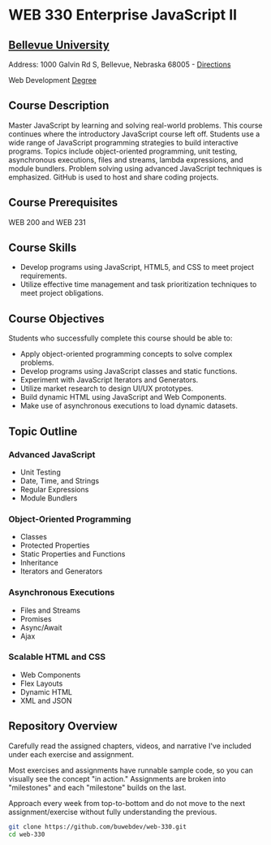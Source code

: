 # WEB 330 Enterprise JavaScript II
## [Bellevue University](http://bellevue.edu "Bellevue University is a private, non-profit university located in Bellevue, Nebraska, United States.")

Address: 1000 Galvin Rd S, Bellevue, Nebraska 68005 - [Directions](https://www.google.com/maps/dir/''/Bellevue+University/@41.1509562,-95.9896355,12z/data=!4m8!4m7!1m0!1m5!1m1!1s0x8793886a86ca807f:0x838e857240d175eb!2m2!1d-95.9195956!2d41.1509774 "Google maps")

Web Development [Degree](http://www.bellevue.edu/degrees/bachelor/web-development-bs/ "Designed by developers for developers.")

## Course Description
Master JavaScript by learning and solving real-world problems.  This course continues where the
introductory JavaScript course left off.  Students use a wide range of JavaScript programming
strategies to build interactive programs.  Topics include object-oriented programming, unit testing,
asynchronous executions, files and streams, lambda expressions, and module bundlers.  Problem solving
using advanced JavaScript techniques is emphasized.  GitHub is used to host and share coding projects.

## Course Prerequisites
WEB 200 and WEB 231

## Course Skills
* Develop programs using JavaScript, HTML5, and CSS to meet project requirements.
* Utilize effective time management and task prioritization techniques to meet project obligations.

## Course Objectives
Students who successfully complete this course should be able to:
* Apply object-oriented programming concepts to solve complex problems.
* Develop programs using JavaScript classes and static functions.
* Experiment with JavaScript Iterators and Generators.
* Utilize market research to design UI/UX prototypes.
* Build dynamic HTML using JavaScript and Web Components.
* Make use of asynchronous executions to load dynamic datasets.

## Topic Outline
### Advanced JavaScript
* Unit Testing
* Date, Time, and Strings
* Regular Expressions
* Module Bundlers
### Object-Oriented Programming
* Classes
* Protected Properties
* Static Properties and Functions
* Inheritance
* Iterators and Generators
### Asynchronous Executions
* Files and Streams
* Promises
* Async/Await
* Ajax
### Scalable HTML and CSS
* Web Components
* Flex Layouts
* Dynamic HTML
* XML and JSON

## Repository Overview

Carefully read the assigned chapters, videos, and narrative I've included under each exercise and assignment.

Most exercises and assignments have runnable sample code, so you can visually see the concept "in action."  Assignments are broken into "milestones" and each "milestone" builds on the last.

Approach every week from top-to-bottom and do not move to the next assignment/exercise without fully understanding the previous.

```bash
git clone https://github.com/buwebdev/web-330.git
cd web-330
```
